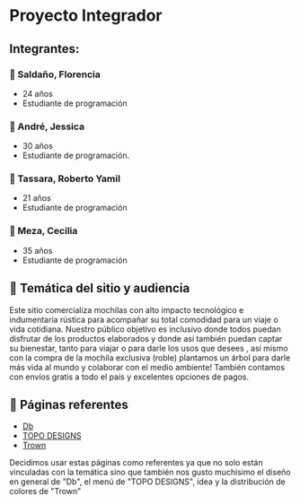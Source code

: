 # Proyecto Integrador 
## Integrantes: 
### 👩 Saldaño, Florencia 
 - 24 años
 - Estudiante de programación


### 👩 André, Jessica 
 - 30 años
 - Estudiante de programación.


### 🧔 Tassara, Roberto Yamil
 - 21 años
 - Estudiante de programación

### 👩 Meza, Cecilia 
 - 35 años
 - Estudiante de programación


## 💬 Temática del sitio y audiencia
Este sitio comercializa mochilas con alto impacto tecnológico e indumentaria rústica para acompañar su total comodidad para un viaje o vida cotidiana. Nuestro público objetivo es inclusivo donde todos puedan disfrutar de los productos elaborados y donde así también puedan captar su bienestar, tanto para viajar o para darle los usos que desees , así mismo con la compra de la mochila exclusiva (roble) plantamos un árbol para darle más vida al mundo y colaborar con el medio ambiente!  También contamos con envíos gratis a todo el país y excelentes opciones de pagos.


## 📄 Páginas referentes
- [Db](https://dbjourney.com/)
- [TOPO DESIGNS](https://topodesigns.com/)
- [Trown](https://www.trown.com.ar/)

Decidimos usar estas páginas como referentes ya que no solo están vinculadas con la temática sino que también nos gusto muchísimo el diseño en general de "Db", el menú de "TOPO DESIGNS", idea  y la distribución de colores de "Trown"
